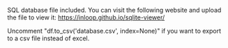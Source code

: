 SQL database file included.
You can visit the following website and upload the file to view it: https://inloop.github.io/sqlite-viewer/

Uncomment "df.to_csv('database.csv', index=None)" if you want to export to a csv file instead of excel.

